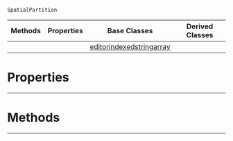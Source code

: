  `SpatialPartition`

|Methods|Properties|Base Classes|Derived Classes|
|---|---|---|---|
| | |[editorindexedstringarray](https://github.com/dragonCASTjosh/PlasmaDocs/blob/master/code_reference/class_reference/editorindexedstringarray.markdown)| |


 #  Properties


---  
 #  Methods


---  
 

 